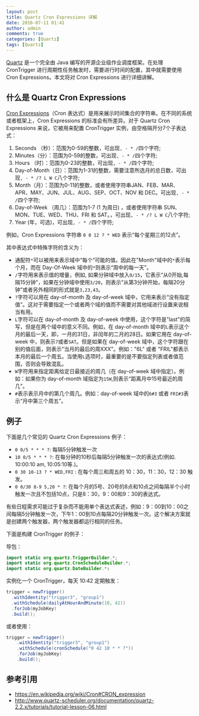 ```yaml
---
layout: post
title: Quartz Cron Expressions 详解
date: 2016-07-11 01:41
author: admin
comments: true
categories: [Quartz]
tags: [Quartz]
---
```


[Quartz](http://www.quartz-scheduler.org/) 是一个完全由 Java 编写的开源企业级作业调度框架。在处理 CronTrigger  进行周期性任务触发时，需要进行时间的配置，其中就需要使用 Cron Expressions。本文将对 Cron Expressions 进行详细讲解。

## 什么是 Quartz Cron Expressions

[Cron Expressions](https://en.wikipedia.org/wiki/Cron#CRON_expression)（Cron 表达式）是用来展示时间集合的字符串。在不同的系统或者框架上，Cron Expressions 的标准会有所差异。对于 Quartz Cron Expressions 来说，它被用来配置 CronTrigger 实例，由空格隔开分7个子表达式：

1. Seconds （秒）：范围为0-59的整数，可出现`, - * /`四个字符;
2. Minutes（分）：范围为0-59的整数，可出现`, - * /`四个字符;  
3. Hours （时）：范围为0-23的整数，可出现`, - * /`四个字符;  
4. Day-of-Month（日）：范围为1-31的整数，需要注意所选月的总日数，可出现`, - * /? L W C`八个字符; 
5. Month（月）：范围为0-11的整数，或者使用字符串JAN、FEB、MAR、APR、MAY、JUN、JUL、AUG、SEP、OCT、NOV 和 DEC。可出现`, - * /`四个字符;
6. Day-of-Week （周几）：范围为1-7 (1 为周日) ，或者使用字符串 SUN、MON、TUE、WED、THU、FRI 和 SAT。，可出现`, - * /? L W C`八个字符; 
7. Year (年，可选)，可出现`, - * /`四个字符;

例如，Cron Expressions 字符串 `0 0 12 ? * WED` 表示“每个星期三的12点”。

其中表达式中特殊字符的含义为：

* 通配符`*`可以被用来表示域中“每个”可能的值。因此在"Month"域中的`*`表示每个月，而在 Day-Of-Week 域中的`*`则表示“周中的每一天”。
* `/`字符用来表示值的增量，例如, 如果分钟域中放入`0/15`，它表示“从0开始,每隔15分钟”，如果在分钟域中使用`3/20`，则表示“从第3分钟开始，每隔20分钟”或者另外相同的形式就是`3,23,43`。
* `?`字符可以用在 day-of-month 及 day-of-week 域中，它用来表示“没有指定值”。这对于需要指定一个或者两个域的值而不需要对其他域进行设置来说相当有用。 
* `L`字符可以在 day-of-month 及 day-of-week 中使用，这个字符是"last"的简写，但是在两个域中的意义不同。例如，在 day-of-month 域中的`L`表示这个月的最后一天，即，一月的31日，非闰年的二月的28日。如果它用在 day-of-week 中，则表示`7`或者`SAT`。但是如果在 day-of-week 域中，这个字符跟在别的值后面，则表示"当月的最后的周XXX"。例如："6L" 或者 "FRIL"都表示本月的最后一个周五。当使用`L`选项时，最重要的是不要指定列表或者值范围，否则会导致混乱。
* `W`字符用来指定距离给定日最接近的周几（在 day-of-week 域中指定）。例如：如果你为 day-of-month 域指定为`15W`,则表示“距离月中15号最近的周几”。
* `#`表示表示月中的第几个周几。例如：day-of-week 域中的`6#3` 或者 `FRI#3`表示“月中第三个周五”。


## 例子

下面是几个常见的 Quartz Cron Expressions 例子：

* `0 0/5 * * * ?`: 每隔5分钟触发一次
* `10 0/5 * * * ?`: 在每分钟的10秒后每隔5分钟触发一次的表达式(例如. 10:00:10 am, 10:05:10等.)。
* `0 30 10-13 ? * WED,FRI` : 在每个周三和周五的 10：30，11：30，12：30 触发。
* `0 0/30 8-9 5,20 * ?`: 在每个月的5号、20号的8点和10点之间每隔半个小时触发一次且不包括10点，只是8：30，9：00和9：30的表达式。

有些日程需求可能过于复杂而不能用单个表达式表述，例如：9：00到10：00之间每隔5分钟触发一次，下午1：00到10点每隔20分钟触发一次。这个解决方案就是创建两个触发器，两个触发器都运行相同的任务。


下面是构建 CronTrigger 的例子：

导包：

```java
import static org.quartz.TriggerBuilder.*;
import static org.quartz.CronScheduleBuilder.*;
import static org.quartz.DateBuilder.*:
```

实例化一个 CronTrigger，每天 10:42 定期触发：

```java
trigger = newTrigger()
  .withIdentity("trigger3", "group1")
  .withSchedule(dailyAtHourAndMinute(10, 42))
  .forJob(myJobKey)
  .build();
```

或者使用：

```java
trigger = newTrigger()
    .withIdentity("trigger3", "group1")
    .withSchedule(cronSchedule("0 42 10 * * ?"))
    .forJob(myJobKey)
    .build();
```


## 参考引用

* <https://en.wikipedia.org/wiki/Cron#CRON_expression>
* <http://www.quartz-scheduler.org/documentation/quartz-2.2.x/tutorials/tutorial-lesson-06.html>